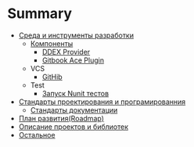 # Summary

* [Среда и инструменты разработки](development_environment/main.md)
  * [Компоненты](development_environment/components/README.md)
    * [DDEX Provider](development_environment/components/ddex_provider_install/README.md)
    * [Gitbook Ace Plugin](development_environment/components/syntax_highlighting.md)
  * VCS
    * [GitHib](development_environment/vcs/git_hub_setting.md)
  * Test
    * [Запуск Nunit тестов](development_environment/test/test_adapter/README.md)
* [Стандарты проектирования и програмированния](development_conventions/main.md)
  * [Стандарты документации](development_conventions/document_standart/README.md)
* [План развития(Roadmap)](roadmap/main.md)
* [Описание проектов и библиотек](projects/main.md)
* [Остальное](others/main.md)